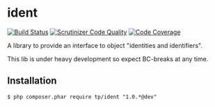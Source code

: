 ident
=====

[![Build Status](https://scrutinizer-ci.com/g/tPl0ch/ident/badges/build.png?b=master)](https://scrutinizer-ci.com/g/tPl0ch/ident/build-status/master)
[![Scrutinizer Code Quality](https://scrutinizer-ci.com/g/tPl0ch/ident/badges/quality-score.png?b=master)](https://scrutinizer-ci.com/g/tPl0ch/ident/?branch=master)
[![Code Coverage](https://scrutinizer-ci.com/g/tPl0ch/ident/badges/coverage.png?b=master)](https://scrutinizer-ci.com/g/tPl0ch/ident/?branch=master)

A library to provide an interface to object "identities and identifiers".

This lib is under heavy development so expect BC-breaks at any time.

Installation
------------

```
$ php composer.phar require tp/ident "1.0.*@dev"
```
